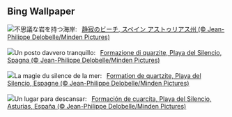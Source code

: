 ## Bing Wallpaper
![](https://www.bing.com/th?id=OHR.SilencioSpain_JA-JP2937040234_UHD.jpg&w=1000)不思議な岩を持つ海岸:&nbsp;&ensp;[静寂のビーチ, スペイン アストゥリアス州 (© Jean-Philippe Delobelle/Minden Pictures)](https://www.bing.com/th?id=OHR.SilencioSpain_JA-JP2937040234_UHD.jpg)
<br><br/>
![](https://www.bing.com/th?id=OHR.SilencioSpain_IT-IT5372993928_UHD.jpg&w=1000)Un posto davvero tranquillo:&nbsp;&ensp;[Formazione di quarzite, Playa del Silencio, Spagna (© Jean-Philippe Delobelle/Minden Pictures)](https://www.bing.com/th?id=OHR.SilencioSpain_IT-IT5372993928_UHD.jpg)
<br><br/>
![](https://www.bing.com/th?id=OHR.SilencioSpain_FR-FR1881358209_UHD.jpg&w=1000)La magie du silence de la mer:&nbsp;&ensp;[Formation de quartzite, Playa del Silencio, Espagne (© Jean-Philippe Delobelle/Minden Pictures)](https://www.bing.com/th?id=OHR.SilencioSpain_FR-FR1881358209_UHD.jpg)
<br><br/>
![](https://www.bing.com/th?id=OHR.SilencioSpain_ES-ES5057202656_UHD.jpg&w=1000)Un lugar para descansar:&nbsp;&ensp;[Formación de cuarcita, Playa del Silencio, Asturias, España (© Jean-Philippe Delobelle/Minden Pictures)](https://www.bing.com/th?id=OHR.SilencioSpain_ES-ES5057202656_UHD.jpg)
<br><br/>
